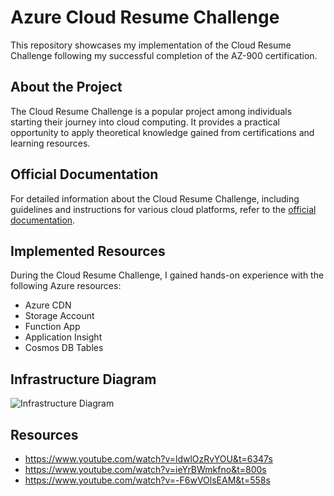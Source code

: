# Azure Cloud Resume Challenge

This repository showcases my implementation of the Cloud Resume Challenge following my successful completion of the AZ-900 certification.

## About the Project

The Cloud Resume Challenge is a popular project among individuals starting their journey into cloud computing. It provides a practical opportunity to apply theoretical knowledge gained from certifications and learning resources.

## Official Documentation

For detailed information about the Cloud Resume Challenge, including guidelines and instructions for various cloud platforms, refer to the [official documentation](https://cloudresumechallenge.dev/docs/the-challenge/azure/).

## Implemented Resources

During the Cloud Resume Challenge, I gained hands-on experience with the following Azure resources:

* Azure CDN
* Storage Account
* Function App
* Application Insight
* Cosmos DB Tables

## Infrastructure Diagram

![Infrastructure Diagram](https://github.com/sam-lapointe/cloud-resume-website/blob/main/CloudResume-Diagram.png)

## Resources

* https://www.youtube.com/watch?v=ldwlOzRvYOU&t=6347s
* https://www.youtube.com/watch?v=ieYrBWmkfno&t=800s
* https://www.youtube.com/watch?v=-F6wVOlsEAM&t=558s
